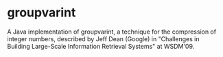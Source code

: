 groupvarint
===========
A Java implementation of groupvarint, a technique for the compression of integer numbers, described by Jeff Dean (Google) in "Challenges in Building Large-Scale Information Retrieval Systems" at WSDM'09.


